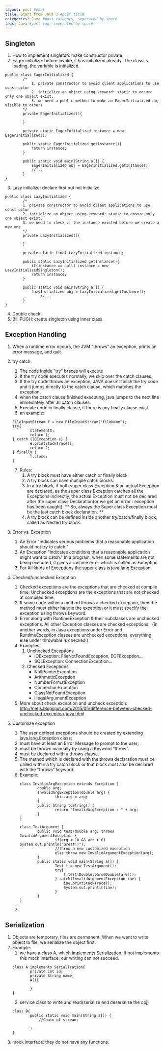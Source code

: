 ```yaml
---
layout: post #post
title: Start from Java 3 #post title
categories: Java #post category, seperated by space
tags: Java #post tag, seperated by space
---
```


## Singleton
1. How to implement singleton: make constructor private
2. Eager initialize: before invoke, it has initialized already. The class is loading, the variable is initialized.
```
public class EagerInitialized {
        /*
            1. private constructor to avoid client applications to use constructor
            2. initialize an object using keyword: static to ensure only one object exist.
            3. we need a public method to make an EagerInitialized obj visible to others
        */
        private EagerInitialized(){

        }
        
        private static EagerInitialized instance = new EagerInitialized();

        public static EagerInitialized getInstance(){
            return instance;
        }

        public static void main(String a[]) {
            EagerInitialized obj = EagerInitialized.getInstance();
            //...
        }
}
```
3. Lazy initialize: declare first but not initialize
```
public class LazyInitialized {
        /*
        1. private constructor to avoid client applications to use constructor
        2. initialize an object using keyword: static to ensure only one object exist.
        3. we need to check if the instance existed before we create a new one
        */
        private LazyInitialized(){

        }
        
        private static final LazyInitialized instance;

        public static LazyInitialized getInstance(){
            if(instance == null) instance = new LazyInitializedSingleton();
            return instance;
        }

        public static void main(String a[]) {
            LazyInitialized obj = LazyInitialized.getInstance();
                //...
        }
}
```

4. Double check:
6. Bill PUGH: create singleton using inner class.

## Exception Handling
1. When a runtime error occurs, the JVM "throws" an exception, prints an error message, and quit
2. try catch:
    1. The code inside "try" braces will execute
    2. If the try code executes normally, we skip over the catch clauses.
    3. If the try code throws an exception, JAVA doesn't finish the try code and it jumps directly to the catch clause, which matches the exception.
    4. when the catch clause finished executing, java jumps to the next line immediately after all catch clauses.
    5. Execute code in finally clause, if there is any finally clause exist.
    6. an example:
    ```
    FileInputStream f = new FileInputStream("fileName");
    try{
            statementX;
            return 1;
    } catch (IOException e) {
            e.printStackTrace();
            return 2;
    } finally {
            f.close;
    }
    ```
    7. Rules:
        1. A try block must have either catch or finally block
        2. A try block can have multiple catch blocks.
        3. In a try block, if both super class Exception & an actual Exception are declared, as the super class Exception catches all the Exceptions indirectly, the actual Exception must not be declared after the super class Declaration(or we get an error : exception has been caught). ** So, always the Super class Exception must be the last catch block declaration. **
        4.  A try block can be defined inside another try/catch/finally block, called as Nested try block.

3. Error vs. Exception
    1. An Error "indicates serious problems that a reasonable application should not try to catch."
    2. An Exception "indicates conditions that a reasonable application might want to catch." In a program, when some statements are not being executed, it gives a runtime error which is called as Exception
    3. For All kinds of Exceptions the super class is java.lang.Exception.
 
4. Checked/unchecked Exception
    1. Checked exceptions are the exceptions that are checked at compile time; Unchecked exceptions are the exceptions that are not checked at compiled time.
    2. If some code within a method throws a checked exception, then the method must either handle the exception or it must specify the exception using throws keyword.
    3. Error along with RuntimeException & their subclasses are unchecked exceptions. All other Exception classes are checked exceptions.（in another words, in Java exceptions under Error and RuntimeException classes are unchecked exceptions, everything else under throwable is checked.)
    4. Examples:
        1. Unchecked Exceptions
            - IOException: FileNotFoundException, EOFException...
            - SQLException: ConnectionException...
        2. Checked Exceptions
            - NullPointerException
            - ArithmeticException
            - NumberFormatException
	        - ConnectionException			
            - ClassNotFoundException
			- IllegalArgumentException
    6. More about check exception and uncheck exception: http://netjs.blogspot.com/2015/05/difference-between-checked-unchecked-exception-java.html 

5. Customize exception
    1. The user defined exceptions should be created by extending java.lang.Exception class;
    2. must have at least an Error Message to prompt to the user; 
    3. must be thrown manually by using a Keyword “throw”.
    4. must be declared with a throws clause.
    5. The method which is declared with the throws declaration must be called within a try catch block or that block must also be declared with the “throws” keyword.
    6. Example:
        ```
        class InvalidArgException extends Exception {
                double arg;
                InvalidArgException(double arg) {
                        this.arg = arg;
                }
                public String toString() {
                        return "InvalidArgException : " + arg;
                }
        }
        ```
        ```
        class TestArgument {    
                public void test(double arg) throws InvalidArgumentException {
                        if(arg < 10 && art > 0) System.out.println("Great!!");
                        //throw a new customized exception
                        else throw new InvalidArgumentException(arg);
                }
                public static void main(String a[]) {
                        Test t = new TestArgument();
                        try{
                            t.test(Double.parseDouble(a[0]));
                        } catch(InvalidArgumentException iae) {
                            iae.printStackTrace();
                            System.out.println(iae);
                        }
                }
        }
        ```
    7. 

## Serialization
1. Objects are temporary, files are permanent. When we want to write object to file, we serialize the object first.
2. Example:
    1. we have a class A, which implements Serialization, if not implements this mock interface, our writing can not succeed.
    ```
    class A implements Serialization{
            private int id;
            private String name;
            A(){

            }
    }
    ```
    2. service class to write and read(serialize and deserialize the obj)
    ```
    class B{
            public static void main(String a[]) {
                //Chain of stream:

            }
    }
    ```
3. mock interface: they do not have any functions.


